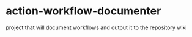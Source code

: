 # action-workflow-documenter
project that will document workflows and output it to the repository wiki
